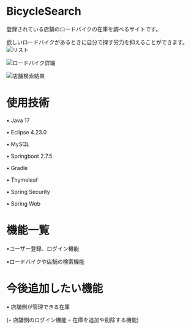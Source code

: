 # BicycleSearch

登録されている店舗のロードバイクの在庫を調べるサイトです。

欲しいロードバイクがあるときに自分で探す労力を抑えることができます。
![リスト](https://user-images.githubusercontent.com/105871565/230464961-639e1c48-234c-43f6-aa49-9f9551cd9e23.jpg)

![ロードバイク詳細](https://user-images.githubusercontent.com/105871565/230464396-2fb55514-6033-49f4-8a74-a49c539a639c.jpg)

![店舗検索結果](https://user-images.githubusercontent.com/105871565/230479581-b5aa0cc9-832b-49ae-889f-ec5a8fc61b8f.jpg)

# 使用技術

• Java 17

• Eclipse 4.23.0

• MySQL

• Springboot 2.7.5

• Gradle

• Thymeleaf

• Spring Security

• Spring Web

# 機能一覧

•ユーザー登録、ログイン機能

•ロードバイクや店舗の検索機能

# 今後追加したい機能

• 店舗側が管理できる在庫

  (◦ 店舗側のログイン機能 ◦ 在庫を追加や削除する機能)
